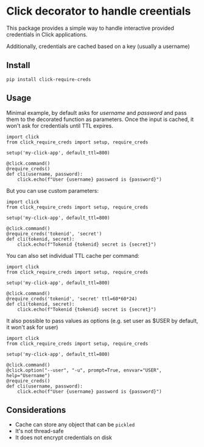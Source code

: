 # Click decorator to handle creentials

This package provides a simple way to handle interactive provided credentials in Click applications.

Additionally, credentials are cached based on a key (usually a username)  

## Install


```
pip install click-require-creds
```

## Usage

Minimal example, by default asks for _username_ and _password_ and pass them to the decorated function as parameters. Once the input is cached, it won't ask for credentials until TTL expires.

```
import click
from click_require_creds import setup, require_creds 

setup('my-click-app', default_ttl=800)

@click.command()
@require_creds()
def cli(username, password):
    click.echo(f"User {username} password is {password}")
```

But you can use custom parameters:

```
import click
from click_require_creds import setup, require_creds 

setup('my-click-app', default_ttl=800)

@click.command()
@require_creds('tokenid', 'secret')
def cli(tokenid, secret):
    click.echo(f"Tokenid {tokenid} secret is {secret}")
```

You can also set individual TTL cache per command:

```
import click
from click_require_creds import setup, require_creds 

setup('my-click-app', default_ttl=800)

@click.command()
@require_creds('tokenid', 'secret' ttl=60*60*24)
def cli(tokenid, secret):
    click.echo(f"Tokenid {tokenid} secret is {secret}")
``` 

It also possible to pass values as options (e.g. set user as $USER by default, it won't ask for user)

```
import click
from click_require_creds import setup, require_creds 

setup('my-click-app', default_ttl=800)

@click.command()
@click.option("--user", "-u", prompt=True, envvar="USER", help="Username")
@require_creds()
def cli(username, password):
    click.echo(f"User {username} password is {password}")
``` 


## Considerations

- Cache can store any object that can be `pickled`
- It's not thread-safe
- It does not encrypt credentials on disk